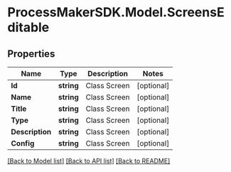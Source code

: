 
# ProcessMakerSDK.Model.ScreensEditable

## Properties

Name | Type | Description | Notes
------------ | ------------- | ------------- | -------------
**Id** | **string** | Class Screen | [optional] 
**Name** | **string** | Class Screen | [optional] 
**Title** | **string** | Class Screen | [optional] 
**Type** | **string** | Class Screen | [optional] 
**Description** | **string** | Class Screen | [optional] 
**Config** | **string** | Class Screen | [optional] 

[[Back to Model list]](../README.md#documentation-for-models)
[[Back to API list]](../README.md#documentation-for-api-endpoints)
[[Back to README]](../README.md)

